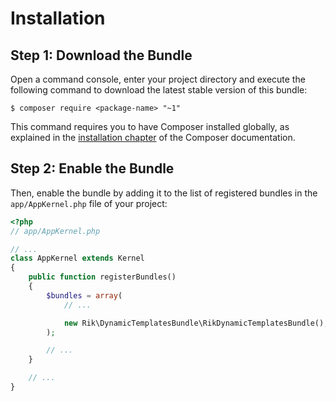 Installation
============

Step 1: Download the Bundle
---------------------------

Open a command console, enter your project directory and execute the
following command to download the latest stable version of this bundle:

```console
$ composer require <package-name> "~1"
```

This command requires you to have Composer installed globally, as explained
in the [installation chapter](https://getcomposer.org/doc/00-intro.md)
of the Composer documentation.

Step 2: Enable the Bundle
-------------------------

Then, enable the bundle by adding it to the list of registered bundles
in the `app/AppKernel.php` file of your project:

```php
<?php
// app/AppKernel.php

// ...
class AppKernel extends Kernel
{
    public function registerBundles()
    {
        $bundles = array(
            // ...

            new Rik\DynamicTemplatesBundle\RikDynamicTemplatesBundle(),
        );

        // ...
    }

    // ...
}